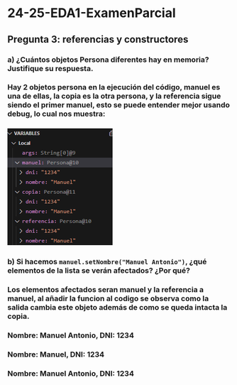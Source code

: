 # 24-25-EDA1-ExamenParcial

## Pregunta 3: referencias y constructores

### a) ¿Cuántos objetos Persona diferentes hay en memoria? Justifique su respuesta.
### Hay 2 objetos persona en la ejecución del código, manuel es una de ellas, la copia es la otra persona, y la referencia sigue siendo el primer manuel, esto se puede entender mejor usando debug, lo cual nos muestra: 
### ![Debug](image-1.png)
### b) Si hacemos `manuel.setNombre("Manuel Antonio")`, ¿qué elementos de la lista se verán afectados? ¿Por qué?
### Los elementos afectados seran manuel y la referencia a manuel, al añadir la funcion al codigo se observa como la salida cambia este objeto además de como se queda intacta la copia. 
### Nombre: Manuel Antonio, DNI: 1234
### Nombre: Manuel, DNI: 1234
### Nombre: Manuel Antonio, DNI: 1234

